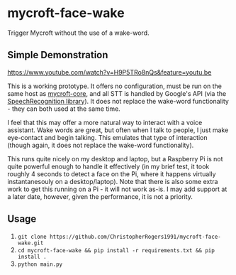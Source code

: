 # mycroft-face-wake

Trigger Mycroft without the use of a wake-word.

## Simple Demonstration
https://www.youtube.com/watch?v=H9P5TRo8nQs&feature=youtu.be

This is a working prototype. It offers no configuration, must be run on the same host
as [mycroft-core](https://github.com/MycroftAI/mycroft-core), and all STT is handled
by Google's API (via the [SpeechRecognition library](https://pypi.python.org/pypi/SpeechRecognition/)).
It does not replace the wake-word functionality - they can both used at the same time.

I feel that this may offer a more natural way to interact with a voice assistant. Wake words are great,
but often when I talk to people, I just make eye-contact and begin talking. This emulates that type of
interaction (though again, it does not replace the wake-word functionality).

This runs quite nicely on my desktop and laptop, but a Raspberry Pi is not quite powerful enough to handle
it effectively (in my brief test, it took roughly 4 seconds to detect a face on the Pi, where it happens
virtually instantanesouly on a desktop/laptop). Note that there is also some extra work to get this running
on a Pi - it will not work as-is. I may add support at a later date, however, given the performance, it
is not a priority.

## Usage

1) `git clone https://github.com/ChristopherRogers1991/mycroft-face-wake.git`
2) `cd mycroft-face-wake && pip install -r requirements.txt && pip install .`
3) `python main.py`
